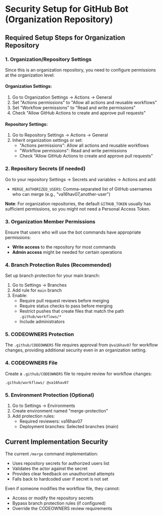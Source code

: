 # Security Setup for GitHub Bot (Organization Repository)

## Required Setup Steps for Organization Repository

### 1. Organization/Repository Settings
Since this is an organization repository, you need to configure permissions at the organization level:

#### Organization Settings:
1. Go to Organization Settings → Actions → General
2. Set "Actions permissions" to "Allow all actions and reusable workflows"
3. Set "Workflow permissions" to "Read and write permissions"
4. Check "Allow GitHub Actions to create and approve pull requests"

#### Repository Settings:
1. Go to Repository Settings → Actions → General
2. Inherit organization settings or set:
   - "Actions permissions": Allow all actions and reusable workflows
   - "Workflow permissions": Read and write permissions
   - Check "Allow GitHub Actions to create and approve pull requests"

### 2. Repository Secrets (if needed)
Go to your repository Settings → Secrets and variables → Actions and add:
- `MERGE_AUTHORIZED_USERS`: Comma-separated list of GitHub usernames who can merge (e.g., "va16hav07,another-user")

**Note**: For organization repositories, the default `GITHUB_TOKEN` usually has sufficient permissions, so you might not need a Personal Access Token.

### 3. Organization Member Permissions
Ensure that users who will use the bot commands have appropriate permissions:
- **Write access** to the repository for most commands
- **Admin access** might be needed for certain operations

### 4. Branch Protection Rules (Recommended)
Set up branch protection for your main branch:
1. Go to Settings → Branches
2. Add rule for `main` branch
3. Enable:
   - Require pull request reviews before merging
   - Require status checks to pass before merging
   - Restrict pushes that create files that match the path `.github/workflows/*`
   - Include administrators

### 5. CODEOWNERS Protection
The `.github/CODEOWNERS` file requires approval from `@va16hav07` for workflow changes, providing additional security even in an organization setting.

### 4. CODEOWNERS File
Create a `.github/CODEOWNERS` file to require review for workflow changes:
```
.github/workflows/ @va16hav07
```

### 5. Environment Protection (Optional)
1. Go to Settings → Environments
2. Create environment named "merge-protection"
3. Add protection rules:
   - Required reviewers: va16hav07
   - Deployment branches: Selected branches (main)

## Current Implementation Security

The current `/merge` command implementation:
- Uses repository secrets for authorized users list
- Validates the actor against the secret
- Provides clear feedback on unauthorized attempts
- Falls back to hardcoded user if secret is not set

Even if someone modifies the workflow file, they cannot:
- Access or modify the repository secrets
- Bypass branch protection rules (if configured)
- Override the CODEOWNERS review requirements
